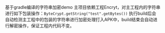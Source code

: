 基于gradle编译的字符串加密demo
主项目依赖工程Encryt，对主工程内的字符串进行如下包装操作：`ByteCrypt.getString("test".getBytes())`
执行build后会自动检测主工程中的包装的字符串进行加密处理打入APK中，build结束会自动进行解密操作，保证工程内代码不变。